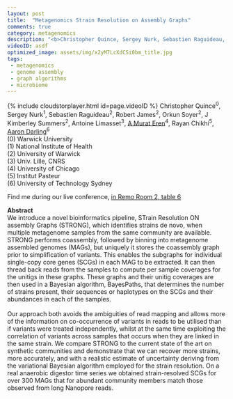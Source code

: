 ```yaml
---
layout: post
title:  "Metagenomics Strain Resolution on Assembly Graphs"
comments: true
category: metagenomics
description: "<b>Christopher Quince, Sergey Nurk, Sebastien Raguideau, Robert James, Orkun Soyer, J Kimberley Summers, Antoine Limasset, A Murat Eren, Rayan Chikhi, Aaron Darling</b><br/>We introduce a novel bioinformatics pipeline, STra..."
videoID: asdf
optimized_image: assets/img/x2yM7LcXdCSi0bm_title.jpg
tags:
 - metagenomics
 - genome assembly
 - graph algorithms
 - microbiome
---
```

{% include cloudstorplayer.html id=page.videoID %}
Christopher Quince<sup>0</sup>, Sergey Nurk<sup>1</sup>, Sebastien Raguideau<sup>2</sup>, Robert James<sup>2</sup>, Orkun Soyer<sup>2</sup>, J Kimberley Summers<sup>2</sup>, Antoine Limasset<sup>3</sup>, [A Murat Eren](http://merenlab.org/)<sup>4</sup>, Rayan Chikhi<sup>5</sup>, [<u>Aaron Darling</u>](http://darlinglab.org)<sup>6</sup><br/>
\(0\) Warwick University<br/>
\(1\) National Institute of Health<br/>
\(2\) University of Warwick<br/>
\(3\) Univ. Lille, CNRS<br/>
\(4\) University of Chicago<br/>
\(5\) Institut Pasteur<br/>
\(6\) University of Technology Sydney

Find me during our live conference, [in Remo Room 2, table 6](https://remo.co)

<b>Abstract</b><br/>
We introduce a novel bioinformatics pipeline, STrain Resolution ON assembly Graphs \(STRONG\), which identifies strains de novo, when multiple metagenome samples from the same community are available. STRONG performs coassembly, followed by binning into metagenome assembled genomes \(MAGs\), but uniquely it stores the coassembly graph prior to simplification of variants. This enables the subgraphs for individual single-copy core genes \(SCGs\) in each MAG to be extracted. It can then thread back reads from the samples to compute per sample coverages for the unitigs in these graphs. These graphs and their unitig coverages are then used in a Bayesian algorithm, BayesPaths, that determines the number of strains present, their sequences or haplotypes on the SCGs and their abundances in each of the samples.<br/><br/>Our approach both avoids the ambiguities of read mapping and allows more of the information on co-occurrence of variants in reads to be utilised than if variants were treated independently, whilst at the same time exploiting the correlation of variants across samples that occurs when they are linked in the same strain. We compare STRONG to the current state of the art on synthetic communities and demonstrate that we can recover more strains, more accurately, and with a realistic estimate of uncertainty deriving from the variational Bayesian algorithm employed for the strain resolution. On a real anaerobic digestor time series we obtained strain-resolved SCGs for over 300 MAGs that for abundant community members match those observed from long Nanopore reads.<br/>
